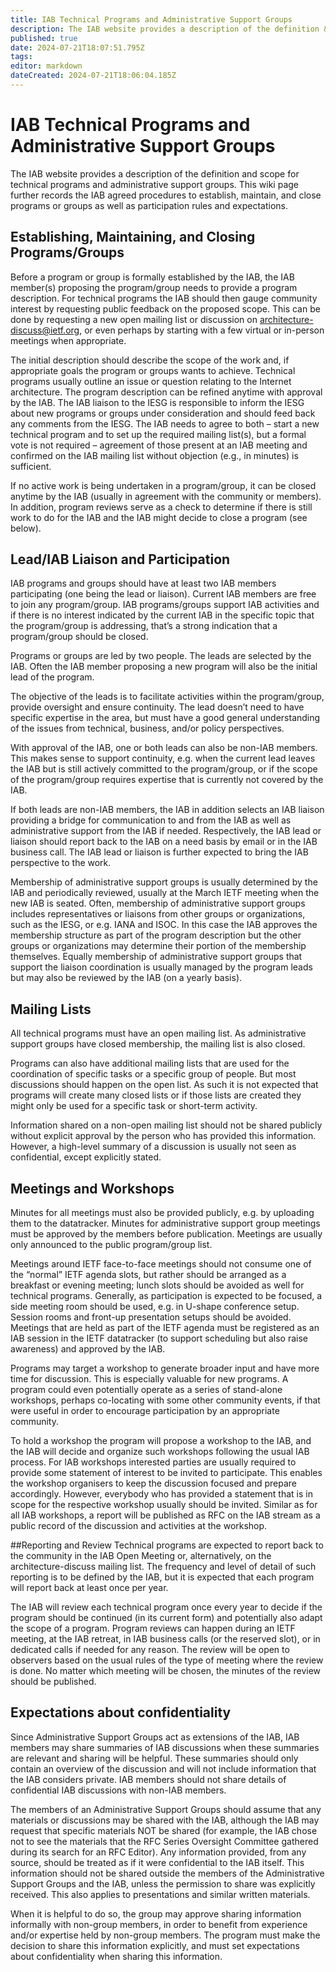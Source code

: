 ```yaml
---
title: IAB Technical Programs and Administrative Support Groups
description: The IAB website provides a description of the definition & scope for technical programs & administrative support groups. This wiki records the IAB agreed procedures to establish, maintain, and close programs/groups & participation rules and expectations.
published: true
date: 2024-07-21T18:07:51.795Z
tags: 
editor: markdown
dateCreated: 2024-07-21T18:06:04.185Z
---
```


# IAB Technical Programs and Administrative Support Groups

The IAB website provides a description of the definition and scope for technical programs and administrative support groups. This wiki page further records the IAB agreed procedures to establish, maintain, and close programs or groups as well as participation rules and expectations.

## Establishing, Maintaining, and Closing Programs/Groups

Before a program or group is formally established by the IAB, the IAB member(s) proposing the program/group needs to provide a program description. For technical programs the IAB should then gauge community interest by requesting public feedback on the proposed scope. This can be done by requesting a new open mailing list or discussion on architecture-discuss@ietf.org, or even perhaps by starting with a few virtual or in-person meetings when appropriate.

The initial description should describe the scope of the work and, if appropriate goals the program or groups wants to achieve. Technical programs usually outline an issue or question relating to the Internet architecture. The program description can be refined anytime with approval by the IAB. The IAB liaison to the IESG is responsible to inform the IESG about new programs or groups under consideration and should feed back any comments from the IESG.
The IAB needs to agree to both – start a new technical program and to set up the required mailing list(s), but a formal vote is not required – agreement of those present at an IAB meeting and confirmed on the IAB mailing list without objection (e.g., in minutes) is sufficient.

If no active work is being undertaken in a program/group, it can be closed anytime by the IAB (usually in agreement with the community or members). In addition, program reviews serve as a check to determine if there is still work to do for the IAB and the IAB might decide to close a program (see below).

## Lead/IAB Liaison and Participation

IAB programs and groups should have at least two IAB members participating (one being the lead or liaison). Current IAB members are free to join any program/group. IAB programs/groups support IAB activities and if there is no interest indicated by the current IAB in the specific topic that the program/group is addressing, that’s a strong indication that a program/group should be closed.

Programs or groups are led by two people. The leads are selected by the IAB. Often the IAB member proposing a new program will also be the initial lead of the program.

The objective of the leads is to facilitate activities within the program/group, provide oversight and ensure continuity. The lead doesn’t need to have specific expertise in the area, but must have a good general understanding of the issues from technical, business, and/or policy perspectives.

With approval of the IAB, one or both leads can also be non-IAB members. This makes sense to support continuity, e.g. when the current lead leaves the IAB but is still actively committed to the program/group, or if the scope of the program/group requires expertise that is currently not covered by the IAB.

If both leads are non-IAB members, the IAB in addition selects an IAB liaison providing a bridge for communication to and from the IAB as well as administrative support from the IAB if needed. Respectively, the IAB lead or liaison should report back to the IAB on a need basis by email or in the IAB business call.
The IAB lead or liaison is further expected to bring the IAB perspective to the work.

Membership of administrative support groups is usually determined by the IAB and periodically reviewed, usually at the March IETF meeting when the new IAB is seated. Often, membership of administrative support groups includes representatives or liaisons from other groups or organizations, such as the IESG, or e.g. IANA and ISOC. In this case the IAB approves the membership structure as part of the program description but the other groups or organizations may determine their portion of the membership themselves. Equally membership of administrative support groups that support the liaison coordination is usually managed by the program leads but may also be reviewed by the IAB (on a yearly basis).

## Mailing Lists

All technical programs must have an open mailing list. As administrative support groups have closed membership, the mailing list is also closed.

Programs can also have additional mailing lists that are used for the coordination of specific tasks or a specific group of people. But most discussions should happen on the open list. As such it is not expected that programs will create many closed lists or if those lists are created they might only be used for a specific task or short-term activity.

Information shared on a non-open mailing list should not be shared publicly without explicit approval by the person who has provided this information. However, a high-level summary of a discussion is usually not seen as confidential, except explicitly stated.

## Meetings and Workshops

Minutes for all meetings must also be provided publicly, e.g. by uploading them to the datatracker. Minutes for administrative support group meetings must be approved by the members before publication. Meetings are usually only announced to the public program/group list.

Meetings around IETF face-to-face meetings should not consume one of the “normal” IETF agenda slots, but rather should be arranged as a breakfast or evening meeting; lunch slots should be avoided as well for technical programs. Generally, as participation is expected to be focused, a side meeting room should be used, e.g. in U-shape conference setup. Session rooms and front-up presentation setups should be avoided. Meetings that are held as part of the IETF agenda must be registered as an IAB session in the IETF datatracker (to support scheduling but also raise awareness) and approved by the IAB.

Programs may target a workshop to generate broader input and have more time for discussion. This is especially valuable for new programs. A program could even potentially operate as a series of stand-alone workshops, perhaps co-locating with some other community events, if that were useful in order to encourage participation by an appropriate community. 

To hold a workshop the program will propose a workshop to the IAB, and the IAB will decide and organize such workshops following the usual IAB process. For IAB workshops interested parties are usually required to provide some statement of interest to be invited to participate. This enables the workshop organisers to keep the discussion focused and prepare accordingly. However, everybody who has provided a statement that is in scope for the respective workshop usually should be invited. Similar as for all IAB workshops, a report will be published as RFC on the IAB stream as a public record of the discussion and activities at the workshop.

##Reporting and Review
Technical programs are 
expected to report back to the community in the IAB Open Meeting or, alternatively, on the architecture-discuss mailing list. The frequency and level of detail of such reporting is to be defined by the IAB, but it is expected that each program will report back at least once per year.

The IAB will review each technical program once every year to decide if the program should be continued (in its current form) and potentially also adapt the scope of a program. Program reviews can happen during an IETF meeting, at the IAB retreat, in IAB business calls (or the reserved slot), or in dedicated calls if needed for any reason. The review will be open to observers based on the usual rules of the type of meeting where the review is done. No matter which meeting will be chosen, the minutes of the review should be published.

## Expectations about confidentiality

Since Administrative Support Groups act as extensions of the IAB, IAB members may share summaries of IAB discussions when these summaries are relevant and sharing will be helpful. These summaries should only contain an overview of the discussion and will not include information that the IAB considers private. IAB members should not share details of confidential IAB discussions with non-IAB members.

The members of an Administrative Support Groups should assume that any materials or discussions may be shared with the IAB, although the IAB may request that specific materials NOT be shared (for example, the IAB chose not to see the materials that the RFC Series Oversight Committee gathered during its search for an RFC Editor).
Any information provided, from any source, should be treated as if it were confidential to the IAB itself. This information should not be shared outside the members of the Administrative Support Groups and the IAB, unless the permission to share was explicitly received. This also applies to presentations and similar written materials.

When it is helpful to do so, the group may approve sharing information informally with non-group members, in order to benefit from experience and/or expertise held by non-group members. The program must make the decision to share this information explicitly, and must set expectations about confidentiality when sharing this information.
